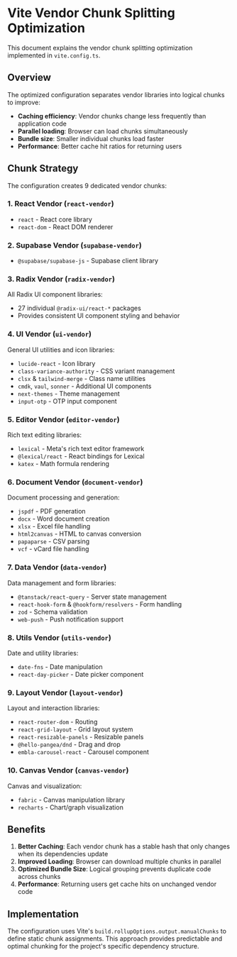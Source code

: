 # Vite Vendor Chunk Splitting Optimization

This document explains the vendor chunk splitting optimization implemented in `vite.config.ts`.

## Overview

The optimized configuration separates vendor libraries into logical chunks to improve:
- **Caching efficiency**: Vendor chunks change less frequently than application code
- **Parallel loading**: Browser can load chunks simultaneously
- **Bundle size**: Smaller individual chunks load faster
- **Performance**: Better cache hit ratios for returning users

## Chunk Strategy

The configuration creates 9 dedicated vendor chunks:

### 1. React Vendor (`react-vendor`)
- `react` - React core library
- `react-dom` - React DOM renderer

### 2. Supabase Vendor (`supabase-vendor`) 
- `@supabase/supabase-js` - Supabase client library

### 3. Radix Vendor (`radix-vendor`)
All Radix UI component libraries:
- 27 individual `@radix-ui/react-*` packages
- Provides consistent UI component styling and behavior

### 4. UI Vendor (`ui-vendor`)
General UI utilities and icon libraries:
- `lucide-react` - Icon library
- `class-variance-authority` - CSS variant management
- `clsx` & `tailwind-merge` - Class name utilities
- `cmdk`, `vaul`, `sonner` - Additional UI components
- `next-themes` - Theme management
- `input-otp` - OTP input component

### 5. Editor Vendor (`editor-vendor`)
Rich text editing libraries:
- `lexical` - Meta's rich text editor framework
- `@lexical/react` - React bindings for Lexical
- `katex` - Math formula rendering

### 6. Document Vendor (`document-vendor`)
Document processing and generation:
- `jspdf` - PDF generation
- `docx` - Word document creation
- `xlsx` - Excel file handling
- `html2canvas` - HTML to canvas conversion
- `papaparse` - CSV parsing
- `vcf` - vCard file handling

### 7. Data Vendor (`data-vendor`)
Data management and form libraries:
- `@tanstack/react-query` - Server state management
- `react-hook-form` & `@hookform/resolvers` - Form handling
- `zod` - Schema validation
- `web-push` - Push notification support

### 8. Utils Vendor (`utils-vendor`)
Date and utility libraries:
- `date-fns` - Date manipulation
- `react-day-picker` - Date picker component

### 9. Layout Vendor (`layout-vendor`)
Layout and interaction libraries:
- `react-router-dom` - Routing
- `react-grid-layout` - Grid layout system
- `react-resizable-panels` - Resizable panels
- `@hello-pangea/dnd` - Drag and drop
- `embla-carousel-react` - Carousel component

### 10. Canvas Vendor (`canvas-vendor`)
Canvas and visualization:
- `fabric` - Canvas manipulation library
- `recharts` - Chart/graph visualization

## Benefits

1. **Better Caching**: Each vendor chunk has a stable hash that only changes when its dependencies update
2. **Improved Loading**: Browser can download multiple chunks in parallel
3. **Optimized Bundle Size**: Logical grouping prevents duplicate code across chunks
4. **Performance**: Returning users get cache hits on unchanged vendor code

## Implementation

The configuration uses Vite's `build.rollupOptions.output.manualChunks` to define static chunk assignments. This approach provides predictable and optimal chunking for the project's specific dependency structure.